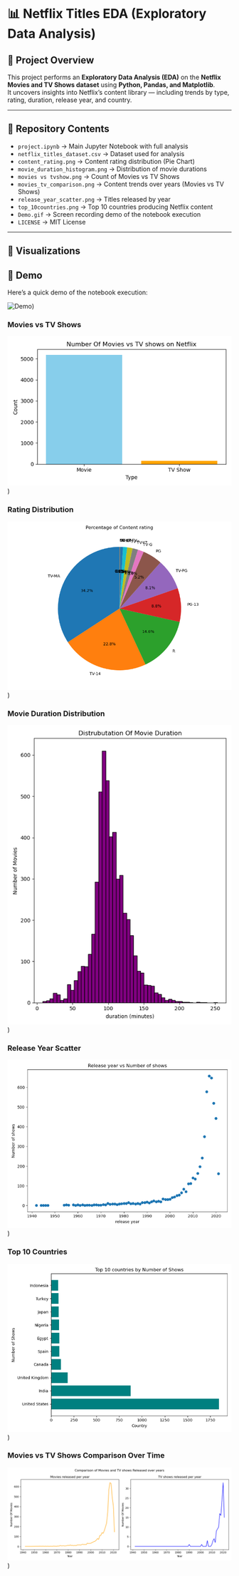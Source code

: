 # 📊 Netflix Titles EDA (Exploratory Data Analysis)

## 📌 Project Overview
This project performs an **Exploratory Data Analysis (EDA)** on the **Netflix Movies and TV Shows dataset** using **Python, Pandas, and Matplotlib**.  
It uncovers insights into Netflix’s content library — including trends by type, rating, duration, release year, and country.

---

## 📂 Repository Contents
- `project.ipynb` → Main Jupyter Notebook with full analysis  
- `netflix_titles_dataset.csv` → Dataset used for analysis  
- `content_rating.png` → Content rating distribution (Pie Chart)  
- `movie_duration_histogram.png` → Distribution of movie durations  
- `movies vs tvshow.png` → Count of Movies vs TV Shows  
- `movies_tv_comparison.png` → Content trends over years (Movies vs TV Shows)  
- `release_year_scatter.png` → Titles released by year  
- `top_10countries.png` → Top 10 countries producing Netflix content  
- `Demo.gif` → Screen recording demo of the notebook execution  
- `LICENSE` → MIT License  

---

## 📸 Visualizations

## 🎥 Demo
Here’s a quick demo of the notebook execution:

![Demo](https://github.com/prajwalsapkal/netflix-titles-eda/blob/main/Demo.gif))


### Movies vs TV Shows
![Movies vs TV Shows](https://github.com/prajwalsapkal/netflix-titles-eda/blob/main/movies%20vs%20tvshow.png))

### Rating Distribution
![Content Rating](https://github.com/prajwalsapkal/netflix-titles-eda/blob/main/content_rating.png))

### Movie Duration Distribution
![Movie Duration Histogram](https://github.com/prajwalsapkal/netflix-titles-eda/blob/main/movie_duration_histogram.png))

### Release Year Scatter
![Release Year Scatter](https://github.com/prajwalsapkal/netflix-titles-eda/blob/main/release_year_scatter.png))

### Top 10 Countries
![Top 10 Countries](https://github.com/prajwalsapkal/netflix-titles-eda/blob/main/top_10countries.png))

### Movies vs TV Shows Comparison Over Time
![Movies vs TV Shows Comparison](https://github.com/prajwalsapkal/netflix-titles-eda/blob/main/movies_tv_comparison.png))


